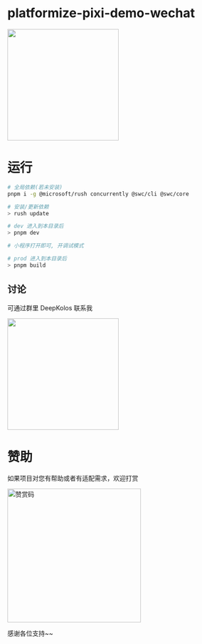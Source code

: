 # platformize-pixi-demo-wechat

<div>
  <img src="https://raw.githubusercontent.com/deepkolos/platformize/main/examples/pixi-wecat/demo.gif" width="250" alt="" style="display:inline-block;"/>
</div>

# 运行

```sh
# 全局依赖(若未安装)
pnpm i -g @microsoft/rush concurrently @swc/cli @swc/core

# 安装/更新依赖
> rush update

# dev 进入到本目录后
> pnpm dev

# 小程序打开即可, 开调试模式

# prod 进入到本目录后
> pnpm build
```

## 讨论

可通过群里 DeepKolos 联系我

<img width="250" src="https://raw.githubusercontent.com/deepkolos/platformize/main/docs/qq-group.jpg" />

# 赞助

如果项目对您有帮助或者有适配需求，欢迎打赏

<img src="https://upload-images.jianshu.io/upload_images/252050-d3d6bfdb1bb06ddd.png?imageMogr2/auto-orient/strip%7CimageView2/2/w/1240" alt="赞赏码" width="300">

感谢各位支持~~
